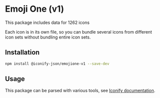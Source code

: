 # Emoji One (v1)

This package includes data for 1262 icons

Each icon is in its own file, so you can bundle several icons from different icon sets without bundling entire icon sets.

## Installation

```bash
npm install @iconify-json/emojione-v1 --save-dev
```

## Usage

This package can be parsed with various tools, see [Iconify documentation](https://docs.iconify.design/icons/json.html).
